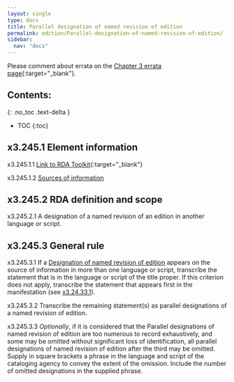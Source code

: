 ```yaml
---
layout: single
type: docs
title: Parallel designation of named revision of edition
permalink: edition/Parallel-designation-of-named-revision-of-edition/
sidebar:
  nav: "docs"
---
```


Please comment about errata on the [Chapter 3 errata page](https://docs.google.com/document/d/1DqZ9-Ti8K8sHmcmPWpP4tH-ENfIOKGhHwR9XuZ9HwOk/edit#heading=h.63ljyarhzy2g){:target="_blank"}.

## Contents:
{: .no_toc .text-delta }

- TOC
{:toc}

## x3.245.1 Element information

<a name="x3.245.1.1">x3.245.1.1</a> [Link to RDA Toolkit](https://beta.rdatoolkit.org/Content/Index?externalId=en-US_ala-3dbd5b02-c467-3f3e-80e3-9bf3221a9dbf){:target="_blank"}

<a name="x3.245.1.2">x3.245.1.2</a> [Sources of information](/DCRMR/edition/)

## x3.245.2 RDA definition and scope

<a name="x3.245.2.1">x3.245.2.1</a> A designation of a named revision of an edition in another language or script.

## x3.245.3 General rule

<a name="x3.245.3.1">x3.245.3.1</a> If a [Designation of named revision of edition](/DCRMR/edition/Designation-of-named-revision-of-edition/) appears on the source of information in more than one language or script, transcribe the statement that is in the language or script of the title proper. If this criterion does not apply, transcribe the statement that appears first in the manifestation (see [x3.24.33.1](/DCRMR/edition/Designation-of-named-revision-of-edition/#x3.24.33.1)).

<a name="x3.245.3.2">x3.245.3.2</a> Transcribe the remaining statement(s) as parallel designations of a named revision of edition.

<a name="x3.245.3.3">x3.245.3.3</a> *Optionally*, if it is considered that the Parallel designations of named revision of edition are too numerous to record exhaustively, and some may be omitted without significant loss of identification, all parallel designations of named revision of edition after the third may be omitted. Supply in square brackets a phrase in the language and script of the cataloging agency to convey the extent of the omission. Include the number of omitted designations in the supplied phrase.
